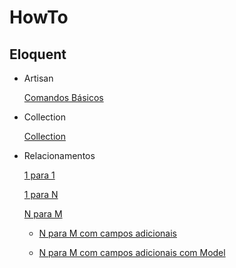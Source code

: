 # HowTo

## Eloquent

- Artisan

    [Comandos Básicos](a)

- Collection

    [Collection](Collection.md) 
 
- Relacionamentos 

    [1 para 1](Eloquent_OneToOne.md)
    
    [1 para N](Eloquent_OneToMany.md)
    
    [N para M](Eloquent_ManyToMany.md)
    
    
    - [N para M com campos adicionais](Eloquent_ManyToManyWithPivot.md)
    
    - [N para M com campos adicionais com Model](Eloquent_ManyToManyModel.md)
